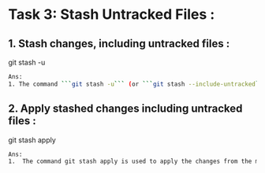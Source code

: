 # **Task 3: Stash Untracked Files :**
## **1. Stash changes, including untracked files :**

git stash -u
```bash
Ans:
1. The command ```git stash -u``` (or ```git stash --include-untracked```) is used to stash not only your tracked changes but also any untracked files in your working directory.
```
## 2. Apply stashed changes including untracked files :
git stash apply
```bash
Ans:
1.  The command git stash apply is used to apply the changes from the most recent stash (or a specific stash) to your working directory without removing it from the stash list.
```
